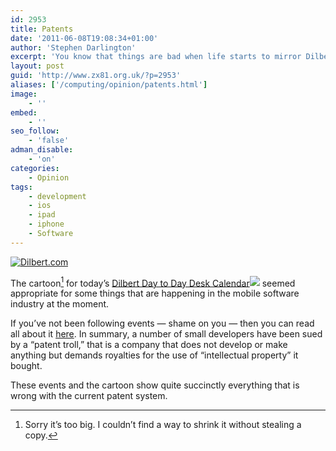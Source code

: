 ```yaml
---
id: 2953
title: Patents
date: '2011-06-08T19:08:34+01:00'
author: 'Stephen Darlington'
excerpt: 'You know that things are bad when life starts to mirror Dilbert.'
layout: post
guid: 'http://www.zx81.org.uk/?p=2953'
aliases: ['/computing/opinion/patents.html']
image:
    - ''
embed:
    - ''
seo_follow:
    - 'false'
adman_disable:
    - 'on'
categories:
    - Opinion
tags:
    - development
    - ios
    - ipad
    - iphone
    - Software
---
```


[![Dilbert.com](https://i0.wp.com/dilbert.com/dyn/str_strip/000000000/00000000/0000000/000000/60000/7000/200/67292/67292.strip.gif)](http://dilbert.com/strips/comic/2009-09-09/ "Dilbert.com")

The cartoon[^1] for today’s [Dilbert Day to Day Desk Calendar](http://www.amazon.co.uk/gp/product/B003ZG50NI/ref=as_li_ss_tl?ie=UTF8&tag=zx81orguk&linkCode=as2&camp=1634&creative=19450&creativeASIN=B003ZG50NI)![](http://www.assoc-amazon.co.uk/e/ir?t=&l=as2&o=2&a=B003ZG50NI) seemed appropriate for some things that are happening in the mobile software industry at the moment.

If you’ve not been following events — shame on you — then you can read all about it [here](http://fosspatents.blogspot.com/2011/05/lodsys-sues-7-app-developers-in-eastern.html). In summary, a number of small developers have been sued by a “patent troll,” that is a company that does not develop or make anything but demands royalties for the use of “intellectual property” it bought.

These events and the cartoon show quite succinctly everything that is wrong with the current patent system.
[^1]: Sorry it’s too big. I couldn’t find a way to shrink it without stealing a copy.
